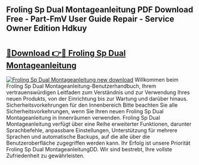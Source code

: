 ## Froling Sp Dual Montageanleitung PDF Download Free - Part-FmV User Guide Repair - Service Owner Edition Hdkuy

# <h2><a href="http://df747wc.blite.top/?on=Froling+Sp+Dual+Montageanleitung">🔗Download 👉🔴 Froling Sp Dual Montageanleitung</a></h2>

[![Froling Sp Dual Montageanleitung new download](https://i.imgur.com/lujVjoI.png)](http://df747wc.blite.top/?on=Froling+Sp+Dual+Montageanleitung)
Willkommen beim Froling Sp Dual Montageanleitung-Benutzerhandbuch, Ihrem vertrauenswürdigen Leitfaden zum Verständnis und zur Verwendung Ihres neuen Produkts, von der Einrichtung bis zur Wartung und darüber hinaus. Sicherheitsvorkehrungen für den Innenbereich Bitte beachten Sie alle Sicherheitsvorkehrungen, wenn Sie Ihren neuen Froling Sp Dual Montageanleitung in Innenräumen verwenden. Froling Sp Dual Montageanleitung verfügt über eine Reihe erweiterter Funktionen, darunter Sprachbefehle, anpassbare Einstellungen, Unterstützung für mehrere Sprachen und automatische Backups, auf die alle über die Benutzeroberfläche zugegriffen werden kann. Ihr Erfolg ist unsere Priorität Froling Sp Dual MontageanleitungDD. Wir sind bestrebt, Ihre vollste Zufriedenheit zu gewährleisten.
